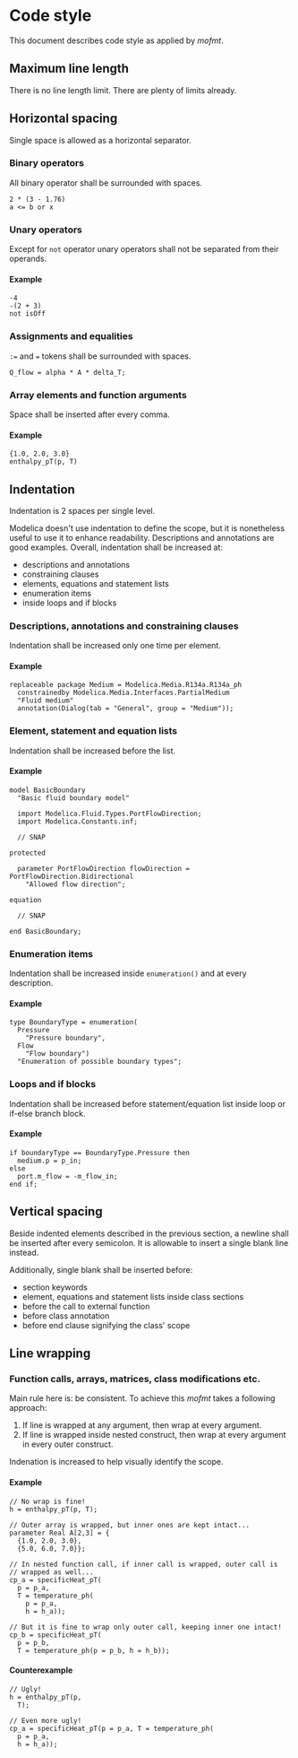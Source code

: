 # Code style

This document describes code style as applied by *mofmt*.

## Maximum line length

There is no line length limit. There are plenty of limits already.

## Horizontal spacing

Single space is allowed as a horizontal separator.

### Binary operators

All binary operator shall be surrounded with spaces.

```modelica
2 * (3 - 1.76)
a <= b or x
```

### Unary operators

Except for `not` operator unary operators shall not be separated from
their operands.

#### Example

```modelica
-4
-(2 + 3)
not isOff
```

### Assignments and equalities

`:=` and `=` tokens shall be surrounded with spaces.

```modelica
Q_flow = alpha * A * delta_T;
```

### Array elements and function arguments

Space shall be inserted after every comma.

#### Example

```modelica
{1.0, 2.0, 3.0}
enthalpy_pT(p, T)
```

## Indentation

Indentation is 2 spaces per single level.

Modelica doesn't use indentation to define the scope, but it is
nonetheless useful to use it to enhance readability. Descriptions and
annotations are good examples. Overall, indentation shall be increased at:

* descriptions and annotations
* constraining clauses
* elements, equations and statement lists
* enumeration items
* inside loops and if blocks

### Descriptions, annotations and constraining clauses

Indentation shall be increased only one time per element.

#### Example

```modelica
replaceable package Medium = Modelica.Media.R134a.R134a_ph
  constrainedby Modelica.Media.Interfaces.PartialMedium
  "Fluid medium"
  annotation(Dialog(tab = "General", group = "Medium"));
```

### Element, statement and equation lists

Indentation shall be increased before the list.

#### Example

```modelica
model BasicBoundary
  "Basic fluid boundary model"

  import Modelica.Fluid.Types.PortFlowDirection;
  import Modelica.Constants.inf;

  // SNAP

protected

  parameter PortFlowDirection flowDirection = PortFlowDirection.Bidirectional
    "Allowed flow direction";

equation

  // SNAP

end BasicBoundary;
```

### Enumeration items

Indentation shall be increased inside `enumeration()` and at every
description.

#### Example

```modelica
type BoundaryType = enumeration(
  Pressure
    "Pressure boundary",
  Flow
    "Flow boundary")
  "Enumeration of possible boundary types";
```

### Loops and if blocks

Indentation shall be increased before statement/equation list inside
loop or if-else branch block.

#### Example

```modelica
if boundaryType == BoundaryType.Pressure then
  medium.p = p_in;
else
  port.m_flow = -m_flow_in;
end if;
```

## Vertical spacing

Beside indented elements described in the previous section, a newline
shall be inserted after every semicolon. It is allowable to insert a
single blank line instead.

Additionally, single blank shall be inserted before:

* section keywords
* element, equations and statement lists inside class sections
* before the call to external function
* before class annotation
* before end clause signifying the class' scope

## Line wrapping

### Function calls, arrays, matrices, class modifications etc.

Main rule here is: be consistent.
To achieve this *mofmt* takes a following approach:

1. If line is wrapped at any argument, then wrap at every argument.
2. If line is wrapped inside nested construct, then wrap at every
   argument in every outer construct.

Indenation is increased to help visually identify the scope.

#### Example

```Modelica
// No wrap is fine!
h = enthalpy_pT(p, T);

// Outer array is wrapped, but inner ones are kept intact...
parameter Real A[2,3] = {
  {1.0, 2.0, 3.0},
  {5.0, 6.0, 7.0}};

// In nested function call, if inner call is wrapped, outer call is
// wrapped as well...
cp_a = specificHeat_pT(
  p = p_a,
  T = temperature_ph(
    p = p_a,
    h = h_a));

// But it is fine to wrap only outer call, keeping inner one intact!
cp_b = specificHeat_pT(
  p = p_b,
  T = temperature_ph(p = p_b, h = h_b));
```

#### Counterexample

```Modelica
// Ugly!
h = enthalpy_pT(p,
  T);

// Even more ugly!
cp_a = specificHeat_pT(p = p_a, T = temperature_ph(
  p = p_a,
  h = h_a));
```
